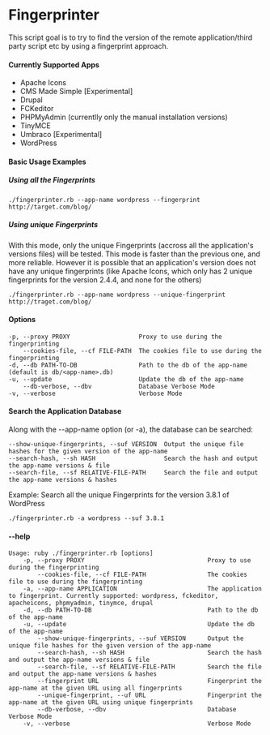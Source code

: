 Fingerprinter
=============

This script goal is to try to find the version of the remote application/third party script etc by using a fingerprint approach.

#### Currently Supported Apps
- Apache Icons
- CMS Made Simple [Experimental]
- Drupal
- FCKeditor
- PHPMyAdmin (currentlly only the manual installation versions)
- TinyMCE
- Umbraco [Experimental]
- WordPress

#### Basic Usage Examples
##### Using all the Fingerprints
```
./fingerprinter.rb --app-name wordpress --fingerprint http://target.com/blog/
```
##### Using unique Fingerprints
With this mode, only the unique Fingerprints (accross all the application's versions files) will be tested.
This mode is faster than the previous one, and more reliable. However it is possible that an application's version does not have any unique fingerprints (like Apache Icons, which only has 2 unique fingerprints for the version 2.4.4, and none for the others)
```
./fingerprinter.rb --app-name wordpress --unique-fingerprint http://traget.com/blog/
```

#### Options
```
-p, --proxy PROXY                   Proxy to use during the fingerprinting
    --cookies-file, --cf FILE-PATH  The cookies file to use during the fingerprinting
-d, --db PATH-TO-DB                 Path to the db of the app-name (default is db/<app-name>.db)
-u, --update                        Update the db of the app-name
    --db-verbose, --dbv             Database Verbose Mode
-v, --verbose                       Verbose Mode
```
#### Search the Application Database
Along with the --app-name option (or -a), the database can be searched:
```
--show-unique-fingerprints, --suf VERSION  Output the unique file hashes for the given version of the app-name
--search-hash, --sh HASH                   Search the hash and output the app-name versions & file
--search-file, --sf RELATIVE-FILE-PATH     Search the file and output the app-name versions & hashes
```
Example: Search all the unique Fingerprints for the version 3.8.1 of WordPress
```
./fingerprinter.rb -a wordpress --suf 3.8.1
```

#### --help
```
Usage: ruby ./fingerprinter.rb [options]
    -p, --proxy PROXY                                  Proxy to use during the fingerprinting
        --cookies-file, --cf FILE-PATH                 The cookies file to use during the fingerprinting
    -a, --app-name APPLICATION                         The application to fingerprint. Currently supported: wordpress, fckeditor, apacheicons, phpmyadmin, tinymce, drupal
    -d, --db PATH-TO-DB                                Path to the db of the app-name
    -u, --update                                       Update the db of the app-name
        --show-unique-fingerprints, --suf VERSION      Output the unique file hashes for the given version of the app-name
        --search-hash, --sh HASH                       Search the hash and output the app-name versions & file
        --search-file, --sf RELATIVE-FILE-PATH         Search the file and output the app-name versions & hashes
        --fingerprint URL                              Fingerprint the app-name at the given URL using all fingerprints
        --unique-fingerprint, --uf URL                 Fingerprint the app-name at the given URL using unique fingerprints
        --db-verbose, --dbv                            Database Verbose Mode
    -v, --verbose                                      Verbose Mode
```
